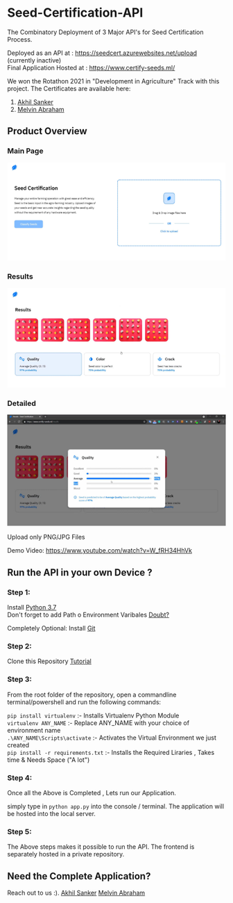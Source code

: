 # Seed-Certification-API
The Combinatory Deployment of 3 Major API's for Seed Certification Process. <br>

Deployed as an API at : https://seedcert.azurewebsites.net/upload (currently inactive) <br>
Final Application Hosted at : https://www.certify-seeds.ml/<br>

We won the Rotathon 2021 in "Development in Agriculture" Track with this project. The Certificates are available here:<br>
1) [Akhil Sanker](https://github.com/reekithak/Seed-Certification-API/blob/main/Others/akhil.png)
2) [Melvin Abraham](https://github.com/reekithak/Seed-Certification-API/blob/main/Others/melvin.png)

## Product Overview
### Main Page
<img src="https://github.com/reekithak/Seed-Certification-API/blob/main/Others/seedcert1.JPG" alt="MainImg"/>

### Results
<img src="https://github.com/reekithak/Seed-Certification-API/blob/main/Others/seedcert2.JPG" alt="MainImg"/>

### Detailed
<img src="https://github.com/reekithak/Seed-Certification-API/blob/main/Others/seedcert3.JPG" alt="MainImg"/>




Upload only PNG/JPG Files


Demo Video: https://www.youtube.com/watch?v=W_fRH34HhVk

## Run the API in your own Device ?

### Step 1:
Install [Python 3.7](https://www.python.org/downloads/release/python-370/)  
Don't forget to add Path o Environment Varibales [Doubt?](https://www.educative.io/edpresso/how-to-add-python-to-path-variable-in-windows)

Completely Optional:
Install [Git](https://git-scm.com/downloads)

### Step 2:
Clone this Repository [Tutorial](https://www.youtube.com/watch?v=O72FWNeO-xY)

### Step 3:
From the root folder of the repository, open a commandline terminal/powershell and run the following commands:<br />


`pip install virtualenv` :- Installs Virtualenv Python Module<br />
`virtualenv ANY_NAME` :- Replace ANY_NAME with your choice of environment name<br />
`.\ANY_NAME\Scripts\activate` :- Activates the Virtual Environment we just created<br />
`pip install -r requirements.txt` :- Installs the Required Liraries , Takes time & Needs Space ("A lot")<br />


### Step 4:
Once all the Above is Completed , Lets run our Application.

simply type in `python app.py` into the console / terminal.
The application will be hosted into the local server.

### Step 5:
The Above steps makes it possible to run the API. The frontend is separately hosted in a private repository.

## Need the Complete Application?
Reach out to us :).
[Akhil Sanker](https://www.linkedin.com/in/akhilsanker/)
[Melvin Abraham](https://www.linkedin.com/in/melvin-l-abraham-729a89195/)
